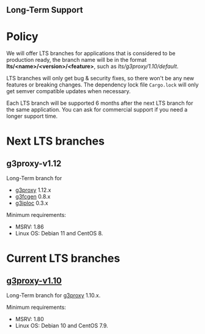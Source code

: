 Long-Term Support
-----

# Policy

We will offer LTS branches for applications that is considered to be production ready,
the branch name will be in the format **lts/\<name\>/\<version\>/\<feature\>**, such as *lts/g3proxy/1.10/default*.

LTS branches will only get bug & security fixes, so there won't be any new features or breaking changes.
The dependency lock file `Cargo.lock` will only get semver compatible updates when necessary.

Each LTS branch will be supported 6 months after the next LTS branch for the same application.
You can ask for commercial support if you need a longer support time.

# Next LTS branches

## g3proxy-v1.12

Long-Term branch for

- [g3proxy](../g3proxy) 1.12.x
- [g3fcgen](../g3fcgen) 0.8.x
- [g3iploc](../g3iploc) 0.3.x

Minimum requirements:

- MSRV: 1.86
- Linux OS: Debian 11 and CentOS 8.

# Current LTS branches

## [g3proxy-v1.10](https://github.com/bytedance/g3/tree/lts/g3proxy/1.10/default)

Long-Term branch for [g3proxy](../g3proxy) 1.10.x.

Minimum requirements:

- MSRV: 1.80
- Linux OS: Debian 10 and CentOS 7.9.
